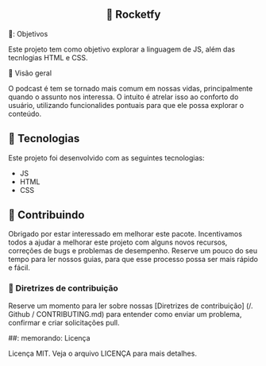 <h2 align = "center"> 🥊 Rocketfy </h2>

🎯: Objetivos

Este projeto tem como objetivo explorar a linguagem de JS, além das tecnlogias HTML e CSS.

🚀 Visão geral

O podcast é tem se tornado mais comum em nossas vidas, principalmente quando o assunto nos interessa. O intuito é atrelar isso ao conforto do usuário, utilizando funcionalides pontuais para que ele possa explorar o conteúdo.

## 🚀 Tecnologias

Este projeto foi desenvolvido com as seguintes tecnologias:

- JS
- HTML
- CSS


## 🤖 Contribuindo

Obrigado por estar interessado em melhorar este pacote. Incentivamos todos a ajudar a melhorar este projeto com alguns novos recursos, correções de bugs e problemas de desempenho. Reserve um pouco do seu tempo para ler nossos guias, para que esse processo possa ser mais rápido e fácil.

### 📖 Diretrizes de contribuição

Reserve um momento para ler sobre nossas [Diretrizes de contribuição] (/. Github / CONTRIBUTING.md) para entender como enviar um problema, confirmar e criar solicitações pull.

##: memorando: Licença

Licença MIT. Veja o arquivo LICENÇA para mais detalhes.
